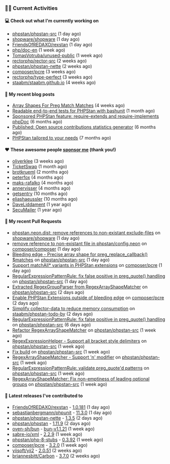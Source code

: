 ### 👨‍💻 Current Activities


#### 💻 Check out what I'm currently working on

- [phpstan/phpstan-src](https://github.com/phpstan/phpstan-src) (1 day ago)
- [shopware/shopware](https://github.com/shopware/shopware) (1 day ago)
- [FriendsOfREDAXO/rexstan](https://github.com/FriendsOfREDAXO/rexstan) (1 day ago)
- [php/doc-en](https://github.com/php/doc-en) (1 week ago)
- [TomasVotruba/unused-public](https://github.com/TomasVotruba/unused-public) (1 week ago)
- [rectorphp/rector-src](https://github.com/rectorphp/rector-src) (2 weeks ago)
- [phpstan/phpstan-nette](https://github.com/phpstan/phpstan-nette) (2 weeks ago)
- [composer/pcre](https://github.com/composer/pcre) (3 weeks ago)
- [rectorphp/type-perfect](https://github.com/rectorphp/type-perfect) (3 weeks ago)
- [staabm/staabm.github.io](https://github.com/staabm/staabm.github.io) (4 weeks ago)


#### 📜 My recent blog posts

- [Array Shapes For Preg Match Matches](https://staabm.github.io/2024/07/05/array-shapes-for-preg-match-matches.html) (4 weeks ago)
- [Readable end-to-end tests for PHPStan with bashunit](https://staabm.github.io/2024/06/28/readable-phpstan-end-to-end-tests-with-bashunit.html) (1 month ago)
- [Sponsored PHPStan feature: require-extends and require-implements phpDoc](https://staabm.github.io/2024/01/15/phpstan-require-extends-implements.html) (6 months ago)
- [Published: Open source contributions statistics generator](https://staabm.github.io/2024/01/10/oss-contribs-published.html) (6 months ago)
- [PHPStan tailored to your needs](https://staabm.github.io/2024/01/01/phpstan-customizing.html) (7 months ago)


#### ❤️ These awesome people [sponsor me](https://github.com/sponsors/staabm) (thank you!)

- [oliverklee](https://github.com/oliverklee) (3 weeks ago)
- [TicketSwap](https://github.com/TicketSwap) (1 month ago)
- [brotkrueml](https://github.com/brotkrueml) (2 months ago)
- [peterfox](https://github.com/peterfox) (4 months ago)
- [maks-rafalko](https://github.com/maks-rafalko) (4 months ago)
- [annervisser](https://github.com/annervisser) (4 months ago)
- [getsentry](https://github.com/getsentry) (10 months ago)
- [eliashaeussler](https://github.com/eliashaeussler) (10 months ago)
- [DaveLiddament](https://github.com/DaveLiddament) (1 year ago)
- [SecuMailer](https://github.com/SecuMailer) (1 year ago)


#### 🔨 My recent Pull Requests

- [phpstan.neon.dist: remove references to non-existant exclude-files](https://github.com/shopware/shopware/pull/3826) on [shopware/shopware](https://github.com/shopware/shopware) (1 day ago)
- [remove reference to non-existant file in phpstan/config.neon](https://github.com/composer/composer/pull/12069) on [composer/composer](https://github.com/composer/composer) (1 day ago)
- [Bleeding edge - Precise array shape for preg_replace_callback() $matches](https://github.com/phpstan/phpstan-src/pull/3281) on [phpstan/phpstan-src](https://github.com/phpstan/phpstan-src) (1 day ago)
- [Support matchAll* variants in PHPStan extensions](https://github.com/composer/pcre/pull/32) on [composer/pcre](https://github.com/composer/pcre) (1 day ago)
- [RegularExpressionPatternRule: fix false positive in preg_quote() handling](https://github.com/phpstan/phpstan-src/pull/3280) on [phpstan/phpstan-src](https://github.com/phpstan/phpstan-src) (1 day ago)
- [Extracted RegexGroupParser from RegexArrayShapeMatcher](https://github.com/phpstan/phpstan-src/pull/3278) on [phpstan/phpstan-src](https://github.com/phpstan/phpstan-src) (2 days ago)
- [Enable PHPStan Extensions outside of bleeding edge](https://github.com/composer/pcre/pull/31) on [composer/pcre](https://github.com/composer/pcre) (2 days ago)
- [Simplify collector-data to reduce memory consumption](https://github.com/staabm/phpstan-todo-by/pull/104) on [staabm/phpstan-todo-by](https://github.com/staabm/phpstan-todo-by) (2 days ago)
- [RegularExpressionPatternRule: fix false positive in preg_quote() handling](https://github.com/phpstan/phpstan-src/pull/3275) on [phpstan/phpstan-src](https://github.com/phpstan/phpstan-src) (6 days ago)
- [Refactor RegexArrayShapeMatcher](https://github.com/phpstan/phpstan-src/pull/3274) on [phpstan/phpstan-src](https://github.com/phpstan/phpstan-src) (1 week ago)
- [RegexExpressionHelper - Support all bracket style delimiters](https://github.com/phpstan/phpstan-src/pull/3273) on [phpstan/phpstan-src](https://github.com/phpstan/phpstan-src) (1 week ago)
- [Fix build](https://github.com/phpstan/phpstan-src/pull/3272) on [phpstan/phpstan-src](https://github.com/phpstan/phpstan-src) (1 week ago)
- [RegexArrayShapeMatcher - Support &#39;n&#39; modifier](https://github.com/phpstan/phpstan-src/pull/3271) on [phpstan/phpstan-src](https://github.com/phpstan/phpstan-src) (1 week ago)
- [RegularExpressionPatternRule: validate preg_quote&#39;d patterns](https://github.com/phpstan/phpstan-src/pull/3270) on [phpstan/phpstan-src](https://github.com/phpstan/phpstan-src) (1 week ago)
- [RegexArrayShapeMatcher: Fix non-emptiness of leading optional groups](https://github.com/phpstan/phpstan-src/pull/3267) on [phpstan/phpstan-src](https://github.com/phpstan/phpstan-src) (1 week ago)


#### 🔭 Latest releases I've contributed to

- [FriendsOfREDAXO/rexstan](https://github.com/FriendsOfREDAXO/rexstan) - [1.0.181](https://github.com/FriendsOfREDAXO/rexstan/releases/tag/1.0.181) (1 day ago)
- [sebastianbergmann/phpunit](https://github.com/sebastianbergmann/phpunit) - [11.3.0](https://github.com/sebastianbergmann/phpunit/releases/tag/11.3.0) (1 day ago)
- [phpstan/phpstan-nette](https://github.com/phpstan/phpstan-nette) - [1.3.5](https://github.com/phpstan/phpstan-nette/releases/tag/1.3.5) (2 days ago)
- [phpstan/phpstan](https://github.com/phpstan/phpstan) - [1.11.9](https://github.com/phpstan/phpstan/releases/tag/1.11.9) (2 days ago)
- [oven-sh/bun](https://github.com/oven-sh/bun) - [bun-v1.1.21](https://github.com/oven-sh/bun/releases/tag/bun-v1.1.21) (1 week ago)
- [sabre-io/xml](https://github.com/sabre-io/xml) - [2.2.9](https://github.com/sabre-io/xml/releases/tag/2.2.9) (1 week ago)
- [phpstan/php-8-stubs](https://github.com/phpstan/php-8-stubs) - [0.3.92](https://github.com/phpstan/php-8-stubs/releases/tag/0.3.92) (1 week ago)
- [composer/pcre](https://github.com/composer/pcre) - [3.2.0](https://github.com/composer/pcre/releases/tag/3.2.0) (1 week ago)
- [yiisoft/yii2](https://github.com/yiisoft/yii2) - [2.0.51](https://github.com/yiisoft/yii2/releases/tag/2.0.51) (2 weeks ago)
- [briannesbitt/Carbon](https://github.com/briannesbitt/Carbon) - [3.7.0](https://github.com/briannesbitt/Carbon/releases/tag/3.7.0) (2 weeks ago)
